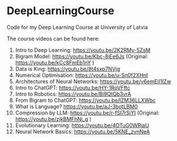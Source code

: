 # DeepLearningCourse
Code for my Deep Learning Course at University of Latvia

The course videos can be found here:
1. Intro to Deep Learning: https://youtu.be/2K2RMy-5ZsM
2. Bigram Model: https://youtu.be/Kbc-8iEe6Js (Original: https://youtu.be/kCc8FmEb1nY ) 
3. Data is King: https://youtu.be/8t4sxp7NVjg
4. Numerical Optimisation: https://youtu.be/u-Sn0f2XHnI
5. Architectures of Neural Networks: https://youtu.be/y6emEiI1lZw
6. Intro to ChatGPT: https://youtu.be/HY-1RoVFftc
7. Intro to Robotics: https://youtu.be/Bi9QtQb3vrA
8. From Bigram to ChatGPT: https://youtu.be/lZM36LLXWbc
9. What is Language? https://youtu.be/aJ-3botLBM0
10. Compression by LLM: https://youtu.be/r-fSI7rSjYI (Original: https://youtu.be/zjkBMFhNj_g )
11. Evolutionary Learning: https://youtu.be/4OTuG0WRjaU
12. Neural Network Basics: https://youtu.be/5KNE_zvnNeA
<!-- 
13. Neural Learning (Backpropagation):
14. PyTorch:
15. PromptEngineering (using LLMs):
16. HuggingFace (using DNNs):
-->
